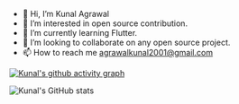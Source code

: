 - 👋 Hi, I’m Kunal Agrawal
- 👀 I’m interested in open source contribution.
- 🌱 I’m currently learning Flutter. 
- 💞️ I’m looking to collaborate on any open source project.
- 📫 How to reach me agrawalkunal2001@gmail.com



[![Kunal's github activity graph](https://activity-graph.herokuapp.com/graph?username=agrawalkunal2001&theme=github)](https://github.com/agrawalkunal2001/github-readme-activity-graph)



![Kunal's GitHub stats](https://github-readme-stats.vercel.app/api?username=agrawalkunal2001&show_icons=true&theme=highcontrast)




<!---
agrawalkunal2001/agrawalkunal2001 is a ✨ special ✨ repository because its `README.md` (this file) appears on your GitHub profile.
You can click the Preview link to take a look at your changes.
--->
